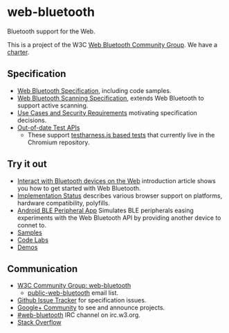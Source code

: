 web-bluetooth
=============

Bluetooth support for the Web.

This is a project of the W3C [Web Bluetooth Community Group](http://www.w3.org/community/web-bluetooth/). We have a [charter](charter.md).

Specification
-------------
* [Web Bluetooth Specification](https://webbluetoothcg.github.io/web-bluetooth/), including code samples.
* [Web Bluetooth Scanning Specification](https://webbluetoothcg.github.io/web-bluetooth/scanning.html), extends Web Bluetooth to support active scanning.
* [Use Cases and Security Requirements](https://webbluetoothcg.github.io/web-bluetooth/use-cases.html) motivating specification decisions.
* [Out-of-date Test APIs](https://webbluetoothcg.github.io/web-bluetooth/tests.html)
  * These support [testharness.js based tests](https://code.google.com/p/chromium/codesearch/#chromium/src/third_party/WebKit/LayoutTests/bluetooth/) that currently live in the Chromium repository.

Try it out
----------

* [Interact with Bluetooth devices on the Web](https://developers.google.com/web/updates/2015/07/interact-with-ble-devices-on-the-web) introduction article shows you how to get started with Web Bluetooth.
* [Implementation Status](implementation-status.md) describes various browser support on platforms, hardware compatibility, polyfills.
* [Android BLE Peripheral App](https://github.com/WebBluetoothCG/ble-test-peripheral-android) Simulates BLE peripherals easing experiments with the Web Bluetooth API by providing another device to connet to.
* [Samples](https://googlechrome.github.io/samples/web-bluetooth/index.html)
* [Code Labs](https://github.com/googlecodelabs?query=bluetooth)
* [Demos](https://github.com/WebBluetoothCG/demos)

Communication
-------------

* [W3C Community Group: web-bluetooth](http://www.w3.org/community/web-bluetooth/)
  * [public-web-bluetooth](http://lists.w3.org/Archives/Public/public-web-bluetooth/) email list.
* [Github Issue Tracker](https://github.com/WebBluetoothCG/web-bluetooth/issues) for specification issues.
* [Google+ Community](https://plus.google.com/communities/108953318610326025178) to see and announce projects.
* [#web-bluetooth](http://irc.w3.org/?channels=web-bluetooth) IRC channel on irc.w3.org.
* [Stack Overflow](https://stackoverflow.com/questions/tagged/web-bluetooth)
